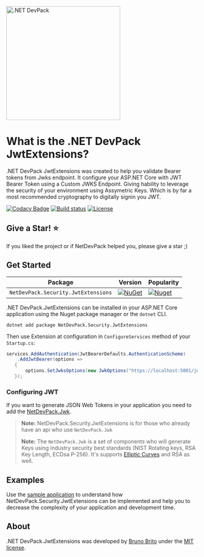 <img src="https://repository-images.githubusercontent.com/268701472/8bf84980-a6ce-11ea-83da-e2133c5a3a7a" alt=".NET DevPack" width="300px" />

What is the .NET DevPack JwtExtensions?
=====================
.NET DevPack JwtExtensions was created to help you validate Bearer tokens from Jwks endpoint. It configure your ASP.NET Core with JWT Bearer Token using a Custom JWKS Endpoint. Giving hability to leverage the security of your environment using Assymetric Keys. Which is by far a most recommended cryptography to digitally signin you JWT.

[![Codacy Badge](https://app.codacy.com/project/badge/Grade/f1bd42eda59844ea95852606741147fa)](https://www.codacy.com/gh/NetDevPack/NetDevPack.Security.JwtExtensions?utm_source=github.com&amp;utm_medium=referral&amp;utm_content=NetDevPack/NetDevPack.Security.JwtExtensions&amp;utm_campaign=Badge_Grade)
[![Build status](https://ci.appveyor.com/api/projects/status/e283g9ik4rk3ymsp?svg=true)](https://ci.appveyor.com/project/netdevpack/netdevpack-jwtextensions)
[![License](http://img.shields.io/github/license/NetDevPack/NetDevPack.Security.JwtExtensions.svg)](LICENSE)

## Give a Star! :star:
If you liked the project or if NetDevPack helped you, please give a star ;)

## Get Started

| Package |  Version | Popularity |
| ------- | ----- | ----- |
| `NetDevPack.Security.JwtExtensions` | [![NuGet](https://img.shields.io/nuget/v/NetDevPack.Security.JwtExtensions.svg)](https://nuget.org/packages/NetDevPack.Security.JwtExtensions) | [![Nuget](https://img.shields.io/nuget/dt/NetDevPack.Security.JwtExtensions.svg)](https://nuget.org/packages/NetDevPack.Security.JwtExtensions) |


.NET DevPack.JwtExtensions can be installed in your ASP.NET Core application using the Nuget package manager or the `dotnet` CLI.

```
dotnet add package NetDevPack.Security.JwtExtensions
```

Then use Extension at configuration in `ConfigureServices` method of your `Startup.cs`:

```csharp
services.AddAuthentication(JwtBearerDefaults.AuthenticationScheme)
    .AddJwtBearer(options =>
   {
       options.SetJwksOptions(new JwkOptions("https://localhost:5001/jwks"));
   });
```

### Configuring JWT
If you want to generate JSON Web Tokens in your application you need to add the [NetDevPack.Jwk](https://github.com/NetDevPack/NetDevPack.Jwk).

>**Note:** NetDevPack.Security.JwtExtensions is for those who already have an api who use `NetDevPack.Jwk`
>
>**Note:** The `NetDevPack.Jwk` is a set of components who will generate Keys using industry security best standards (NIST Rotating keys, RSA Key Length, ECDsa P-256). It's supports [Elliptic Curves](https://blog.cloudflare.com/a-relatively-easy-to-understand-primer-on-elliptic-curve-cryptography/) and RSA as well.

## Examples
Use the [sample application](https://github.com/NetDevPack/NetDevPack.Security.JwtExtensions/tree/master/samples/ApiClient) to understand how NetDevPack.Security.JwtExtensions can be implemented and help you to decrease the complexity of your application and development time.

## About
.NET DevPack.JwtExtensions was developed by [Bruno Brito](https://brunobrito.net.br) under the [MIT license](LICENSE).

